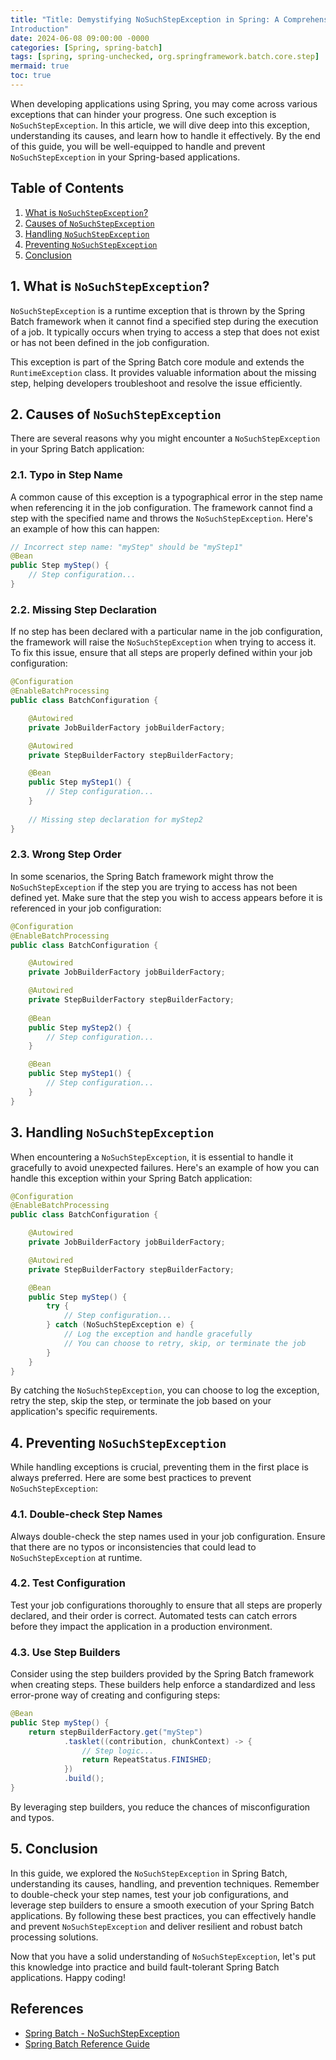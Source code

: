 ```yaml
---
title: "Title: Demystifying NoSuchStepException in Spring: A Comprehensive Guide
Introduction"
date: 2024-06-08 09:00:00 -0000
categories: [Spring, spring-batch]
tags: [spring, spring-unchecked, org.springframework.batch.core.step]
mermaid: true
toc: true
---
```



When developing applications using Spring, you may come across various exceptions that can hinder your progress. One such exception is `NoSuchStepException`. In this article, we will dive deep into this exception, understanding its causes, and learn how to handle it effectively. By the end of this guide, you will be well-equipped to handle and prevent `NoSuchStepException` in your Spring-based applications.

## Table of Contents
1. [What is `NoSuchStepException`?](#what-is-nosuchstepexception)
2. [Causes of `NoSuchStepException`](#causes-of-nosuchstepexception)
3. [Handling `NoSuchStepException`](#handling-nosuchstepexception)
4. [Preventing `NoSuchStepException`](#preventing-nosuchstepexception)
5. [Conclusion](#conclusion)

## 1. What is `NoSuchStepException`? <a name="what-is-nosuchstepexception"></a>
`NoSuchStepException` is a runtime exception that is thrown by the Spring Batch framework when it cannot find a specified step during the execution of a job. It typically occurs when trying to access a step that does not exist or has not been defined in the job configuration.

This exception is part of the Spring Batch core module and extends the `RuntimeException` class. It provides valuable information about the missing step, helping developers troubleshoot and resolve the issue efficiently.

## 2. Causes of `NoSuchStepException` <a name="causes-of-nosuchstepexception"></a>
There are several reasons why you might encounter a `NoSuchStepException` in your Spring Batch application:

### 2.1. Typo in Step Name
A common cause of this exception is a typographical error in the step name when referencing it in the job configuration. The framework cannot find a step with the specified name and throws the `NoSuchStepException`. Here's an example of how this can happen:

```java
// Incorrect step name: "myStep" should be "myStep1"
@Bean
public Step myStep() {
    // Step configuration...
}
```

### 2.2. Missing Step Declaration
If no step has been declared with a particular name in the job configuration, the framework will raise the `NoSuchStepException` when trying to access it. To fix this issue, ensure that all steps are properly defined within your job configuration:

```java
@Configuration
@EnableBatchProcessing
public class BatchConfiguration {

    @Autowired
    private JobBuilderFactory jobBuilderFactory;

    @Autowired
    private StepBuilderFactory stepBuilderFactory;

    @Bean
    public Step myStep1() {
        // Step configuration...
    }
  
    // Missing step declaration for myStep2
}
```

### 2.3. Wrong Step Order
In some scenarios, the Spring Batch framework might throw the `NoSuchStepException` if the step you are trying to access has not been defined yet. Make sure that the step you wish to access appears before it is referenced in your job configuration:

```java
@Configuration
@EnableBatchProcessing
public class BatchConfiguration {

    @Autowired
    private JobBuilderFactory jobBuilderFactory;

    @Autowired
    private StepBuilderFactory stepBuilderFactory;
  
    @Bean
    public Step myStep2() {
        // Step configuration...
    }

    @Bean
    public Step myStep1() {
        // Step configuration...
    }
}
```

## 3. Handling `NoSuchStepException` <a name="handling-nosuchstepexception"></a>
When encountering a `NoSuchStepException`, it is essential to handle it gracefully to avoid unexpected failures. Here's an example of how you can handle this exception within your Spring Batch application:

```java
@Configuration
@EnableBatchProcessing
public class BatchConfiguration {

    @Autowired
    private JobBuilderFactory jobBuilderFactory;

    @Autowired
    private StepBuilderFactory stepBuilderFactory;

    @Bean
    public Step myStep() {
        try {
            // Step configuration...
        } catch (NoSuchStepException e) {
            // Log the exception and handle gracefully
            // You can choose to retry, skip, or terminate the job
        }
    }
}
```

By catching the `NoSuchStepException`, you can choose to log the exception, retry the step, skip the step, or terminate the job based on your application's specific requirements.

## 4. Preventing `NoSuchStepException` <a name="preventing-nosuchstepexception"></a>
While handling exceptions is crucial, preventing them in the first place is always preferred. Here are some best practices to prevent `NoSuchStepException`:

### 4.1. Double-check Step Names
Always double-check the step names used in your job configuration. Ensure that there are no typos or inconsistencies that could lead to `NoSuchStepException` at runtime.

### 4.2. Test Configuration
Test your job configurations thoroughly to ensure that all steps are properly declared, and their order is correct. Automated tests can catch errors before they impact the application in a production environment.

### 4.3. Use Step Builders
Consider using the step builders provided by the Spring Batch framework when creating steps. These builders help enforce a standardized and less error-prone way of creating and configuring steps:

```java
@Bean
public Step myStep() {
    return stepBuilderFactory.get("myStep")
            .tasklet((contribution, chunkContext) -> {
                // Step logic...
                return RepeatStatus.FINISHED;
            })
            .build();
}
```

By leveraging step builders, you reduce the chances of misconfiguration and typos.

## 5. Conclusion <a name="conclusion"></a>
In this guide, we explored the `NoSuchStepException` in Spring Batch, understanding its causes, handling, and prevention techniques. Remember to double-check your step names, test your job configurations, and leverage step builders to ensure a smooth execution of your Spring Batch applications. By following these best practices, you can effectively handle and prevent `NoSuchStepException` and deliver resilient and robust batch processing solutions.

Now that you have a solid understanding of `NoSuchStepException`, let's put this knowledge into practice and build fault-tolerant Spring Batch applications. Happy coding!

## References
- [Spring Batch - NoSuchStepException](https://docs.spring.io/spring-batch/docs/current/api/org/springframework/batch/core/step/NoSuchStepException.html)
- [Spring Batch Reference Guide](https://docs.spring.io/spring-batch/docs/current/reference/html/index.html)